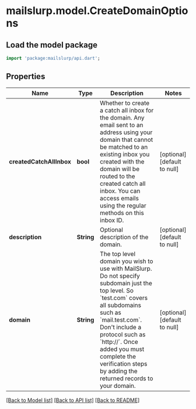# mailslurp.model.CreateDomainOptions

## Load the model package
```dart
import 'package:mailslurp/api.dart';
```

## Properties
Name | Type | Description | Notes
------------ | ------------- | ------------- | -------------
**createdCatchAllInbox** | **bool** | Whether to create a catch all inbox for the domain. Any email sent to an address using your domain that cannot be matched to an existing inbox you created with the domain will be routed to the created catch all inbox. You can access emails using the regular methods on this inbox ID. | [optional] [default to null]
**description** | **String** | Optional description of the domain. | [optional] [default to null]
**domain** | **String** | The top level domain you wish to use with MailSlurp. Do not specify subdomain just the top level. So &#x60;test.com&#x60; covers all subdomains such as &#x60;mail.test.com&#x60;. Don&#39;t include a protocol such as &#x60;http://&#x60;. Once added you must complete the verification steps by adding the returned records to your domain. | [optional] [default to null]

[[Back to Model list]](../README#documentation-for-models) [[Back to API list]](../README#documentation-for-api-endpoints) [[Back to README]](../README)


